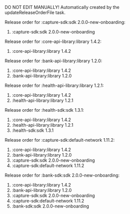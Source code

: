 DO NOT EDIT MANUALLY!
Automatically created by the updateReleaseOrderFile task.

Release order for :capture-sdk:sdk 2.0.0-new-onboarding:
 1. :capture-sdk:sdk 2.0.0-new-onboarding

Release order for :core-api-library:library 1.4.2:
 1. :core-api-library:library 1.4.2

Release order for :bank-api-library:library 1.2.0:
 1. :core-api-library:library 1.4.2
 2. :bank-api-library:library 1.2.0

Release order for :health-api-library:library 1.2.1:
 1. :core-api-library:library 1.4.2
 2. :health-api-library:library 1.2.1

Release order for :health-sdk:sdk 1.3.1:
 1. :core-api-library:library 1.4.2
 2. :health-api-library:library 1.2.1
 3. :health-sdk:sdk 1.3.1

Release order for :capture-sdk:default-network 1.11.2:
 1. :core-api-library:library 1.4.2
 2. :bank-api-library:library 1.2.0
 3. :capture-sdk:sdk 2.0.0-new-onboarding
 4. :capture-sdk:default-network 1.11.2

Release order for :bank-sdk:sdk 2.0.0-new-onboarding:
 1. :core-api-library:library 1.4.2
 2. :bank-api-library:library 1.2.0
 3. :capture-sdk:sdk 2.0.0-new-onboarding
 4. :capture-sdk:default-network 1.11.2
 5. :bank-sdk:sdk 2.0.0-new-onboarding


